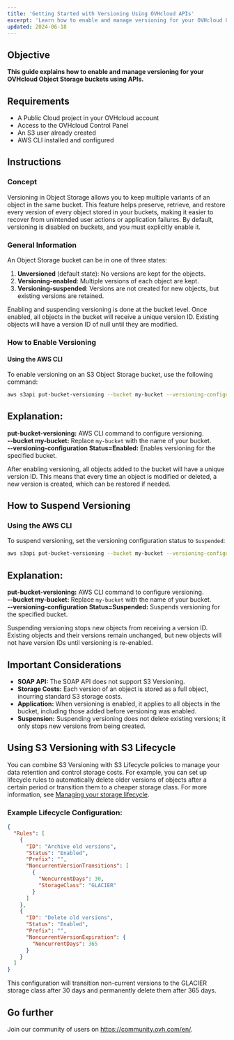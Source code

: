 ```yaml
---
title: 'Getting Started with Versioning Using OVHcloud APIs'
excerpt: 'Learn how to enable and manage versioning for your OVHcloud Object Storage buckets using APIs. Future updates will cover the OVHcloud Control Panel.'
updated: 2024-06-18
---
```


## Objective

**This guide explains how to enable and manage versioning for your OVHcloud Object Storage buckets using APIs.**

## Requirements

- A Public Cloud project in your OVHcloud account
- Access to the OVHcloud Control Panel
- An S3 user already created
- AWS CLI installed and configured

## Instructions

### Concept

Versioning in Object Storage allows you to keep multiple variants of an object in the same bucket. This feature helps preserve, retrieve, and restore every version of every object stored in your buckets, making it easier to recover from unintended user actions or application failures. By default, versioning is disabled on buckets, and you must explicitly enable it.

### General Information

An Object Storage bucket can be in one of three states:

1. **Unversioned** (default state): No versions are kept for the objects.
2. **Versioning-enabled**: Multiple versions of each object are kept.
3. **Versioning-suspended**: Versions are not created for new objects, but existing versions are retained.

Enabling and suspending versioning is done at the bucket level. Once enabled, all objects in the bucket will receive a unique version ID. Existing objects will have a version ID of null until they are modified.

### How to Enable Versioning

#### Using the AWS CLI

To enable versioning on an S3 Object Storage bucket, use the following command:

```sh
aws s3api put-bucket-versioning --bucket my-bucket --versioning-configuration Status=Enabled

```

## Explanation:

**put-bucket-versioning:** AWS CLI command to configure versioning.  
**--bucket my-bucket:** Replace `my-bucket` with the name of your bucket.  
**--versioning-configuration Status=Enabled:** Enables versioning for the specified bucket.

After enabling versioning, all objects added to the bucket will have a unique version ID. This means that every time an object is modified or deleted, a new version is created, which can be restored if needed.

## How to Suspend Versioning

### Using the AWS CLI

To suspend versioning, set the versioning configuration status to `Suspended`:

```sh
aws s3api put-bucket-versioning --bucket my-bucket --versioning-configuration Status=Suspended
```
## Explanation:

**put-bucket-versioning:** AWS CLI command to configure versioning.  
**--bucket my-bucket:** Replace `my-bucket` with the name of your bucket.  
**--versioning-configuration Status=Suspended:** Suspends versioning for the specified bucket.

Suspending versioning stops new objects from receiving a version ID. Existing objects and their versions remain unchanged, but new objects will not have version IDs until versioning is re-enabled.

## Important Considerations

- **SOAP API:** The SOAP API does not support S3 Versioning.
- **Storage Costs:** Each version of an object is stored as a full object, incurring standard S3 storage costs.
- **Application:** When versioning is enabled, it applies to all objects in the bucket, including those added before versioning was enabled.
- **Suspension:** Suspending versioning does not delete existing versions; it only stops new versions from being created.

## Using S3 Versioning with S3 Lifecycle

You can combine S3 Versioning with S3 Lifecycle policies to manage your data retention and control storage costs. For example, you can set up lifecycle rules to automatically delete older versions of objects after a certain period or transition them to a cheaper storage class. For more information, see [Managing your storage lifecycle](https://docs.aws.amazon.com/AmazonS3/latest/userguide/object-lifecycle-mgmt.html).

### Example Lifecycle Configuration:

```json
{
  "Rules": [
    {
      "ID": "Archive old versions",
      "Status": "Enabled",
      "Prefix": "",
      "NoncurrentVersionTransitions": [
        {
          "NoncurrentDays": 30,
          "StorageClass": "GLACIER"
        }
      ]
    },
    {
      "ID": "Delete old versions",
      "Status": "Enabled",
      "Prefix": "",
      "NoncurrentVersionExpiration": {
        "NoncurrentDays": 365
      }
    }
  ]
}

```
This configuration will transition non-current versions to the GLACIER storage class after 30 days and permanently delete them after 365 days.

## Go further
 
Join our community of users on <https://community.ovh.com/en/>.
